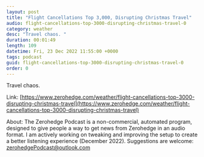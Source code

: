 ```yaml
---
layout: post
title: "Flight Cancellations Top 3,000, Disrupting Christmas Travel"
audio: flight-cancellations-top-3000-disrupting-christmas-travel-0
category: weather
desc: "Travel chaos. "
duration: 00:01:49
length: 109
datetime: Fri, 23 Dec 2022 11:55:00 +0000
tags: podcast
guid: flight-cancellations-top-3000-disrupting-christmas-travel-0
order: 0
---
```

Travel chaos. 

Link: [https://www.zerohedge.com/weather/flight-cancellations-top-3000-disrupting-christmas-travel](https://www.zerohedge.com/weather/flight-cancellations-top-3000-disrupting-christmas-travel)

About: The Zerohedge Podcast is a non-commercial, automated program, designed to give people a way to get news from Zerohedge in an audio format.  I am actively working on tweaking and improving the setup to create a better listening experience (December 2022).  Suggestions are welcome: [zerohedgePodcast@outlook.com](mailto:zerohedgePodcast@outlook.com)